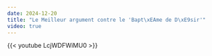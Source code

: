 ```yaml
---
date: 2024-12-20
title: "Le Meilleur argument contre le 'Bapt\xEAme de D\xE9sir'"
video: true
---
```



{{< youtube LcjWDFWiMU0 >}}
